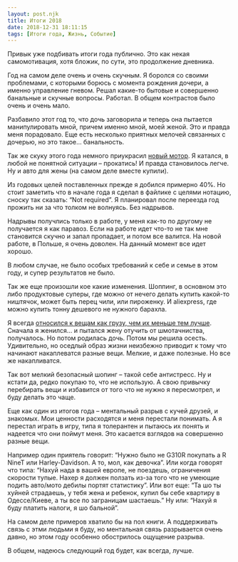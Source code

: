 ```yaml
---
layout: post.njk
title: Итоги 2018
date: 2018-12-31 18:11:15
tags: [Итоги года, Жизнь, Событие]
---
```


Привык уже подбивать итоги года публично. Это как некая самомотивация, хотя бложик, по сути, это продолжение дневника.

Год на самом деле очень и очень скучным. Я боролся со своими проблемами, с которыми борюсь с момента рождения дочери, а именно управление гневом. Решал какие-то бытовые и совершенно банальные и скучные вопросы. Работал. В общем контрастов было очень и очень мало.

Разбавило этот год то, что дочь заговорила и теперь она пытается манипулировать мной, причем именно мной, моей женой. Это и правда меня порадовало. Еще есть несколько приятных мелочей связанных с дочерью, но это такое… банальность.

Так же скуку этого года немного приукрасил [новый мотор](/blog/2018/08/raznye-poliarnosti/). Я катался, в любой не понятной ситуации – прокатись! И правда становилось легче. Ну и авто для жены (на самом деле вместе купили).

Из годовых целей поставленных прежде я добился примерно 40%. Но стоит заметить что в начале года я сделал в файлике с целями нотацию, сноску так сказать: “Not required”. Я планировал после переезда год прожить ни за что толком не волнуясь. Без надрывов.

Надрывы получлись только в работе, у меня как-то по другому не получается я как паравоз. Если на работе идет что-то не так мне становится скучно и запал пропадает, и потом все валится. На новой работе, в Польше, я очень доволен. На данный момент все идет хорошо.

В любом случае, не было особых требований к себе и семье в этом году, и супер результатов не было.

Так же еще произошли кое какие изменения. Шоппинг, в основном это либо продуктовые суперы, где можно от нечего делать купить какой-то ништячок, может быть перец чили, или пироженку. И aliexpress, где можно купить тонну дешевого не нужного барахла.

Я всегда [относился к вещам как грузу, чем их меньше тем лучше](/blog/We-need-less-than-we-want-and-can-get/). Сначала я женился… и пытался жену отучить от шмотачниства, получалось. Но потом родилась дочь. Потом мы решила осесть. Удивительно, но оседлый образ жизни неизбежно приводит к тому что начинают накаплеватся разные вещи. Мелкие, и даже полезные. Но все же накапливатся.

Так вот мелкий безопасный шопинг – такой себе антистресс. Ну и кстати да, редко покупаю то, что не использую. А свою привычку перебирать вещи и избавится от того что не нужно я пересмотрел, и буду делать это чаще.

Еще как один из итогов года – ментальный разрыв с кучей друзей, и знакомых. Мои ценности расходятся и меня перестали понимать. А я перестал играть в игру, типа я толерантен и пытаюсь их понять и надеется что они поймут меня. Это касается взглядов на совершенно разные вещи.

Например один приятель говорит: “Нужно было не G310R покупать а R NineT или Harley-Davidson. А то, мол, как девочка”. Или когда говорят что типа: “Нахуй нада в вашей европе, не поездешь, ограничения скорости тупые. Нахер я должен ползать из-за того что не умеющие подить авто/мото дебилы портят статистику”. Или вот еще: “Та шо ты хуйней страдаешь, у тебя жена и ребенок, купил бы себе квартиру в Одессе/Киеве, а ты все по заграницам шастаешь.” Ну или: “Нахуй я буду платить налоги, я шо бальной”.

На самом деле примеров хватило бы на пол книги. А поддерживать связь с этми людьми я буду, но ментальная связь разрывается очень давно, но этом году особенно обострилось ощущение разрыва.

В общем, надеюсь следующий год будет, как всегда, лучше.
